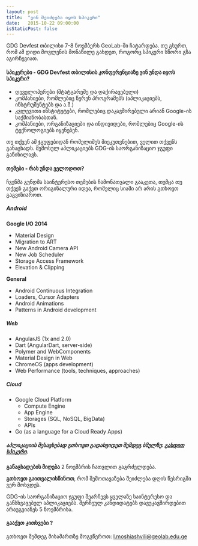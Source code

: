 ```yaml
---
layout: post
title:  "ვინ შეიძლება იყოს სპიკერი"
date:   2015-10-22 09:00:00
isStaticPost: false
---
```

GDG Devfest თბილისი 7-8 ნოემბერს GeoLab-ში ჩატარდება. თუ გსურთ, რომ ამ დიდი მოვლენის მონაწილე გახდეთ, როგორც სპიკერი სწორი გზა აგირჩევიათ. 

#### სპიკერები -  GDG Devfest თბილისის კონფერენციაზე ვინ უნდა იყოს სპიკერი?

* დეველოპერები (შტატგარეშე და დაქირავებული)
* კომპანიები, რომლებიც წერენ პროგრამებს (აპლიკაციებს, ინსტრუმენტებს და ა.შ.)
* კვლევითი ინსტიტუტები, რომლებიც დაკავშირებული არიან Google-ის საქმიანობასთან.
* კომპანიები, ორგანიზაციები და ინდივიდები, რომლებიც Google-ის ტექნოლოგიებს იყენებენ.

თუ თქვენ ამ ჯგუფებიდან რომელიმეს მიეკუთვნებით, ველით თქვენს განაცხადს. შემოსულ აპლიკაციებს GDG-ის საორგანიზაციო ჯგუფი განიხილავს.<br/>

#### თემები - რას უნდა ველოდოთ?

ჩვენმა გუნდმა საინტერესო თემების ჩამონათვალი გააკეთა, თუმცა თუ თქვენ გაქვთ ორიგინალური იდეა, რომელიც სიაში არ არის გთხოვთ გაგვიზიაროთ. 

##### Android

__Google I/O 2014__

* Material Design
* Migration to ART
* New Android Camera API
* New Job Scheduler
* Storage Access Framework
* Elevation & Clipping

__General__

* Android Continuous Integration
* Loaders, Cursor Adapters
* Android Animations
* Patterns in Android development

##### Web

* AngularJS (1x and 2.0)
* Dart (AngularDart, server-side)
* Polymer and WebComponents
* Material Design in Web
* ChromeOS (apps development)
* Web Performance (tools, techniques, approaches)

##### Cloud

* Google Cloud Platform
	* Compute Engine
	* App Engine
	* Storages (SQL, NoSQL, BigData)
	* APIs
* Go (as a language for a Cloud Ready Apps)

##### აპლიკაციის შესავსებად გთხოვთ გადახვიდეთ შემდეგ ბმულზე: [გახდით სპიკერი](http://goo.gl/forms/Jem8xAwfSO).
__განაცხადების მიღება__ 2 ნოემბრის ჩათვლით გაგრძელდება. 

__გთხოვთ გაითვალისწინოთ__, რომ შემოთავაზება შეიძლება დღის წესრიგში ვერ მოხვდეს.<br/>

GDG-ის საორგანიზაციო ჯგუფი შეარჩევს ყველაზე საინტერესო და განსხვავებულ აპლიკაციებს. შერჩეულ კანდიდატებს დავუკავშირდებით არაუგვიანეს 5 ნოემბრისა.<br/>

#### გააქვთ კითხვები ?
გთხოვთ შემდეგ მისამართზე მოგვწეროთ: [l.moshiashvili@geolab.edu.ge](mailto:l.moshiashvili@geolab.edu.ge)
